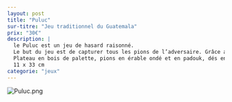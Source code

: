 ```yaml
---
layout: post
title: "Puluc"
sur-titre: "Jeu traditionnel du Guatemala"
prix: "30€"
description: |
  le Puluc est un jeu de hasard raisonné.
  Le but du jeu est de capturer tous les pions de l’adversaire. Grâce aux résultats des dés bifaces, usez de stratégie pour ramener les pions adverses dans leur camp!
  Plateau en bois de palette, pions en érable ondé et en padouk, dés en érable ondé.
  11 x 33 cm
categorie: "jeux"
---
```

![Puluc.png]({site.baseurl}/assets/img/posts/Puluc.png)
